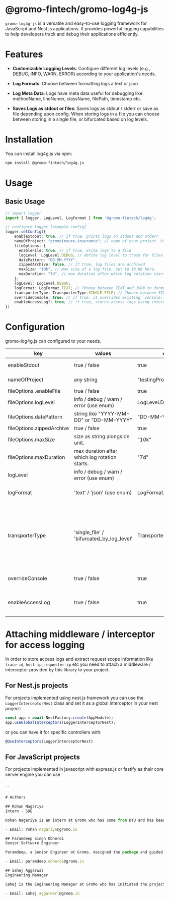 # @gromo-fintech/gromo-log4g-js

`gromo-log4g-js` is a versatile and easy-to-use logging framework for JavaScript and Nest.js applications. It provides powerful logging capabilities to help developers track and debug their applications efficiently.

# Features

- **Customizable Logging Levels**: Configure different log levels (e.g., DEBUG, INFO, WARN, ERROR) according to your application's needs.

- **Log Formats**: Choose between formatting logs a text or json

- **Log Meta Data**: Logs have meta data useful for debugging like: methodName, lineNumer, className, filePath, timestamp etc.

- **Saves Logs as stdout or files**: Saves logs as stdout / stderr or save as file depending upon config. When storing logs in a file you can choose between storing in a single file, or bifurcated based on log levels.

# Installation

You can install log4g.js via npm:

```bash
npm install @gromo-fintech/log4g.js
```

# Usage

## Basic Usage

```typescript
// import logger
import { logger, LogLevel, LogFormat } from '@gromo-fintech/log4g';

// configure logger [example config]
logger.setConfig({
    enableStdout: true; // if true, prints logs on stdout and stderr
    nameOfProject: "gromoinsure-insurance"; // name of your project. Used to creating log files.
    fileOptions: {
      enableFile: true; // if true, write logs to a file
      logLevel: LogLevel.DEBUG; // define log level to track for files
      datePattern: "DD-MM-YYYY",
      zippedArchive: false, // if true, log files are archived
      maxSize: "10k", // max size of a log file. Set to 10 KB here. 
      maxDuration: "7d", // max duration after which log rotation starts. Set to 7 days here.
    };
    logLevel: LogLevel.DEBUG;
    logFormat: LogFormat.TEXT; // Choose between TEXT and JSON to format logs accordingly
    transporterType: TransporterType.SINGLE_FILE; // Choose between SINGLE_FILE and BIFIRUCATED_BY_LOG_LEVEL
    overrideConsole: true; // if true, it overrides existing `console.log` in your project to log4g's implementation
    enableAccessLog?: true; // if true, stores access logs using interceptor / middleware (needs to be attached)
})
```

# Configuration

gromo-log4g.js can configured to your needs.

| key                       | values                                        | example                     | what it does                                                                                                                                                                                                                                   |   |
|---------------------------|-----------------------------------------------|-----------------------------|------------------------------------------------------------------------------------------------------------------------------------------------------------------------------------------------------------------------------------------------|---|
| enableStdout              | true / false                                  | true                        | if true, prints logs on stdout and stderr                                                                                                                                                                                                      |   |
| nameOfProject             | any string                                    | "testingProject"            | name of your project. Used to creating log files.                                                                                                                                                                                              |   |
| fileOptions .enableFile   | true / false                                  | true                        | if true, write logs to a file                                                                                                                                                                                                                  |   |
| fileOptions.logLevel      | info / debug / warn / error (use enum)        | LogLevel.DEBUG              | define log level to track for files                                                                                                                                                                                                            |   |
| fileOptions.datePattern   | string like "YYYY-MM-DD" or "DD-MM-YYYY"      | "DD-MM-YYYY"                | define date pattern to follow for logs                                                                                                                                                                                                         |   |
| fileOptions.zippedArchive | true / false                                  | true                        | if true, log files are archived                                                                                                                                                                                                                |   |
| fileOptions.maxSize       | size as string alongside unit.                | "10k"                       | max size of a log file. Set to 10 KB here.                                                                                                                                                                                                     |   |
| fileOptions.maxDuration   | max duration after which log rotation starts. | "7d"                        | max duration after which log rotation starts. Set to 7 days here.                                                                                                                                                                              |   |
| logLevel                  | info / debug / warn / error (use enum)        |                             | Overall log level (for stdout), depends                                                                                                                                                                                                        |   |
| logFormat                 | 'text' / 'json' (use enum)                    | LogFormat.TEXT              | Defines how logs are printed, Choose between TEXT or JSON                                                                                                                                                                                      |   |
| transporterType           | 'single_file' / 'bifurcated_by_log_level'     | TransporterType.SINGLE_FILE | Defines how logs files are structured.Choose between SINGLE_FILE and BIFIRUCATED_BY_LOG_LEVEL  SINGLE_FILE -> All application logs are dumped into a single file. BIFIRUCATED_BY_LOG_LEVEL -> Separate log file is created for each log level. |   |
| overrideConsole           | true / false                                  | true                        | if true, it overrides existing `console.log` in your project to log4g's implementation                                                                                                                                                         |   |
| enableAccessLog           | true / false                                  | true                        | if true, stores access logs using interceptor / middleware (needs to be attached)                                                                                                                                                              |   |

# Attaching middleware / interceptor for access logging

In order to store access logs and extract request scope information like `trace-id`, `host-ip`, `requester-ip` etc you need to attach a middleware / interceptor provided by this library to your project.

## For Nest.js projects

For projects implemented using nest.js framework you can use the `LoggerInterceptorNest` class and set it as a global interceptor in your nest project:

```typescript
const app = await NestFactory.create(AppModule);
app.useGlobalInterceptors(LoggerInterceptorNest);
```

or you can have it for specific controllers with:

```typescript
@UseInterceptors(LoggerInterceptorNest)
```

## For JavaScript projects

For projects implemented in javascript with express.js or fastify as their core server engine you can use 

```javascript

``

# Authors

## Rohan Nagariya
Intern - SDE

Rohan Nagariya is an intern at GroMo who has come from DTU and has been the main person who write code for this package.

- Email: rohan.nagariya@gromo.in

## Paramdeep Singh Obheroi
Senior Software Engineer

Paramdeep, a Senior Engineer at Gromo, designed the package and guided Rohan in this project.

- Email: paramdeep.obheroi@gromo.in

## Sahej Aggarwal
Engineering Manager

Sahej is the Engineering Manager at GroMo who has initiated the project.

- Email: sahej.aggarwarl@gromo.in